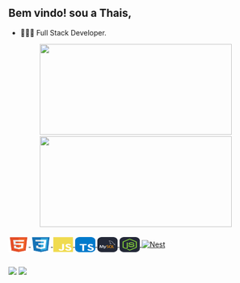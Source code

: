 ## Bem vindo! sou a Thais,

- 👩🏼‍💻 Full Stack Developer.


<div align="center">
  <a href="https://github.com/thaisraie">
  <img height="180em" width="380em" src="https://github-readme-stats.vercel.app/api?username=thaisraie&show_icons=true&theme=dracula&include_all_commits=true&count_private=true"/>
  <img height="180em" width="380em" src="https://github-readme-stats.vercel.app/api/top-langs/?username=thaisraie&layout=compact&langs_count=7&theme=dracula"/>
</div>


<div style="display: inline_block"><br>
  <img align="center" alt="Rafa-HTML" height="30" width="40" src="https://raw.githubusercontent.com/devicons/devicon/master/icons/html5/html5-original.svg">
  <img align="center" alt="Rafa-CSS" height="30" width="40" src="https://raw.githubusercontent.com/devicons/devicon/master/icons/css3/css3-original.svg">
  <img align="center" alt="JS" height="30" width="40" src="https://raw.githubusercontent.com/devicons/devicon/master/icons/javascript/javascript-plain.svg">
  <img align="center" alt="Typescript" height="30" width="40" src="https://raw.githubusercontent.com/tandpfun/skill-icons/59059d9d1a2c092696dc66e00931cc1181a4ce1f/icons/TypeScript.svg">
  <img align="center" alt="Workbench" height="30" width="40" src="https://raw.githubusercontent.com/tandpfun/skill-icons/59059d9d1a2c092696dc66e00931cc1181a4ce1f/icons/MySQL-Dark.svg">
  <img align="center" alt="Nodejs" height="30" width="40" src="https://raw.githubusercontent.com/tandpfun/skill-icons/59059d9d1a2c092696dc66e00931cc1181a4ce1f/icons/NodeJS-Dark.svg">
  <img align="center" alt="Nest" height="30" width="40" src="https://camo.githubusercontent.com/7e1c6b9edac7bba870d6e28313d036dd871d6156104153de0616b708118a35a2/68747470733a2f2f63646e2e6a7364656c6976722e6e65742f67682f64657669636f6e732f64657669636f6e406c61746573742f69636f6e732f6e6573746a732f6e6573746a732d6f726967696e616c2e737667">
</div>

##

<div> 
  <a href = "mailto:thaisdivino21@gmail.com"><img src="https://img.shields.io/badge/-Gmail-%23333?style=for-the-badge&logo=gmail&logoColor=white" target="_blank"></a>
  <a href="https://www.linkedin.com/in/thaisqusi/" target="_blank"><img src="https://img.shields.io/badge/-LinkedIn-%230077B5?style=for-the-badge&logo=linkedin&logoColor=white" target="_blank"></a>   
</div>

